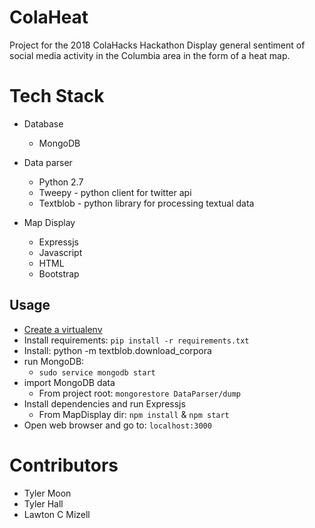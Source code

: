# ColaHeat
Project for the 2018 ColaHacks Hackathon 
Display general sentiment of social media activity in the Columbia area in the form of a heat map.

# Tech Stack
- Database
  - MongoDB

- Data parser
  - Python 2.7
  - Tweepy - python client for twitter api
  - Textblob - python library for processing textual data

- Map Display
  - Expressjs
  - Javascript
  - HTML
  - Bootstrap

## Usage
- [Create a virtualenv](https://packaging.python.org/guides/installing-using-pip-and-virtualenv/)
- Install requirements: `pip install -r requirements.txt`
- Install: python -m textblob.download_corpora
- run MongoDB:
  - `sudo service mongodb start`
- import MongoDB data
  - From project root: `mongorestore DataParser/dump`
- Install dependencies and run Expressjs
  - From MapDisplay dir: `npm install` & `npm start`
- Open web browser and go to: `localhost:3000`

# Contributors
  - Tyler Moon
  - Tyler Hall
  - Lawton C Mizell
